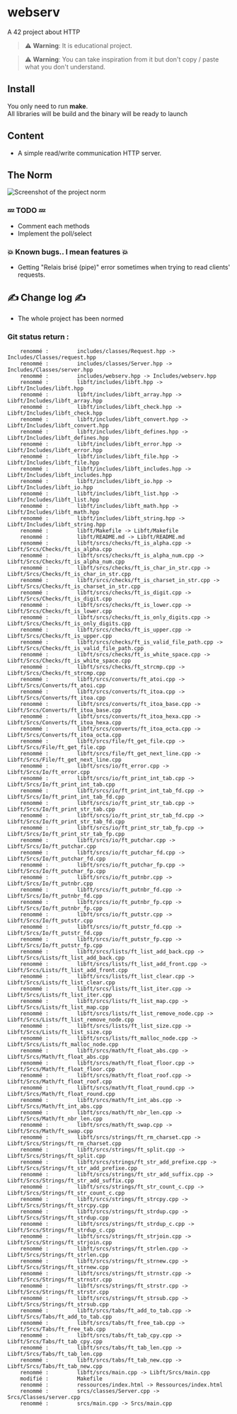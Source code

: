# webserv
A 42 project about HTTP  

> :warning: **Warning**: It is educational project.  

> :warning: **Warning**: You can take inspiration from it but don't copy / paste what you don't understand.  

## Install  
You only need to run **make**.  
All libraries will be build and the binary will be ready to launch  

## Content
* A simple read/write communication HTTP server.  

## The Norm
<img align="center" src="Norm.png" alt="Screenshot of the project norm" />

### :zzz: TODO :zzz:  
*  Comment each methods  
*  Implement the poll/select
### :boom: Known bugs.. I mean features :boom:  
* Getting "Relais brisé (pipe)" error sometimes when trying to read clients' requests.  

## :writing_hand: Change log :writing_hand:  
* The whole project has been normed  

### Git status return :

        renommé :         includes/classes/Request.hpp -> Includes/Classes/request.hpp
        renommé :         includes/classes/Server.hpp -> Includes/Classes/server.hpp
        renommé :         includes/webserv.hpp -> Includes/webserv.hpp
        renommé :         libft/includes/libft.hpp -> Libft/Includes/libft.hpp
        renommé :         libft/includes/libft_array.hpp -> Libft/Includes/libft_array.hpp
        renommé :         libft/includes/libft_check.hpp -> Libft/Includes/libft_check.hpp
        renommé :         libft/includes/libft_convert.hpp -> Libft/Includes/libft_convert.hpp
        renommé :         libft/includes/libft_defines.hpp -> Libft/Includes/libft_defines.hpp
        renommé :         libft/includes/libft_error.hpp -> Libft/Includes/libft_error.hpp
        renommé :         libft/includes/libft_file.hpp -> Libft/Includes/libft_file.hpp
        renommé :         libft/includes/libft_includes.hpp -> Libft/Includes/libft_includes.hpp
        renommé :         libft/includes/libft_io.hpp -> Libft/Includes/libft_io.hpp
        renommé :         libft/includes/libft_list.hpp -> Libft/Includes/libft_list.hpp
        renommé :         libft/includes/libft_math.hpp -> Libft/Includes/libft_math.hpp
        renommé :         libft/includes/libft_string.hpp -> Libft/Includes/libft_string.hpp
        renommé :         libft/Makefile -> Libft/Makefile
        renommé :         libft/README.md -> Libft/README.md
        renommé :         libft/srcs/checks/ft_is_alpha.cpp -> Libft/Srcs/Checks/ft_is_alpha.cpp
        renommé :         libft/srcs/checks/ft_is_alpha_num.cpp -> Libft/Srcs/Checks/ft_is_alpha_num.cpp
        renommé :         libft/srcs/checks/ft_is_char_in_str.cpp -> Libft/Srcs/Checks/ft_is_char_in_str.cpp
        renommé :         libft/srcs/checks/ft_is_charset_in_str.cpp -> Libft/Srcs/Checks/ft_is_charset_in_str.cpp
        renommé :         libft/srcs/checks/ft_is_digit.cpp -> Libft/Srcs/Checks/ft_is_digit.cpp
        renommé :         libft/srcs/checks/ft_is_lower.cpp -> Libft/Srcs/Checks/ft_is_lower.cpp
        renommé :         libft/srcs/checks/ft_is_only_digits.cpp -> Libft/Srcs/Checks/ft_is_only_digits.cpp
        renommé :         libft/srcs/checks/ft_is_upper.cpp -> Libft/Srcs/Checks/ft_is_upper.cpp
        renommé :         libft/srcs/checks/ft_is_valid_file_path.cpp -> Libft/Srcs/Checks/ft_is_valid_file_path.cpp
        renommé :         libft/srcs/checks/ft_is_white_space.cpp -> Libft/Srcs/Checks/ft_is_white_space.cpp
        renommé :         libft/srcs/checks/ft_strcmp.cpp -> Libft/Srcs/Checks/ft_strcmp.cpp
        renommé :         libft/srcs/converts/ft_atoi.cpp -> Libft/Srcs/Converts/ft_atoi.cpp
        renommé :         libft/srcs/converts/ft_itoa.cpp -> Libft/Srcs/Converts/ft_itoa.cpp
        renommé :         libft/srcs/converts/ft_itoa_base.cpp -> Libft/Srcs/Converts/ft_itoa_base.cpp
        renommé :         libft/srcs/converts/ft_itoa_hexa.cpp -> Libft/Srcs/Converts/ft_itoa_hexa.cpp
        renommé :         libft/srcs/converts/ft_itoa_octa.cpp -> Libft/Srcs/Converts/ft_itoa_octa.cpp
        renommé :         libft/srcs/file/ft_get_file.cpp -> Libft/Srcs/File/ft_get_file.cpp
        renommé :         libft/srcs/file/ft_get_next_line.cpp -> Libft/Srcs/File/ft_get_next_line.cpp
        renommé :         libft/srcs/io/ft_error.cpp -> Libft/Srcs/Io/ft_error.cpp
        renommé :         libft/srcs/io/ft_print_int_tab.cpp -> Libft/Srcs/Io/ft_print_int_tab.cpp
        renommé :         libft/srcs/io/ft_print_int_tab_fd.cpp -> Libft/Srcs/Io/ft_print_int_tab_fd.cpp
        renommé :         libft/srcs/io/ft_print_str_tab.cpp -> Libft/Srcs/Io/ft_print_str_tab.cpp
        renommé :         libft/srcs/io/ft_print_str_tab_fd.cpp -> Libft/Srcs/Io/ft_print_str_tab_fd.cpp
        renommé :         libft/srcs/io/ft_print_str_tab_fp.cpp -> Libft/Srcs/Io/ft_print_str_tab_fp.cpp
        renommé :         libft/srcs/io/ft_putchar.cpp -> Libft/Srcs/Io/ft_putchar.cpp
        renommé :         libft/srcs/io/ft_putchar_fd.cpp -> Libft/Srcs/Io/ft_putchar_fd.cpp
        renommé :         libft/srcs/io/ft_putchar_fp.cpp -> Libft/Srcs/Io/ft_putchar_fp.cpp
        renommé :         libft/srcs/io/ft_putnbr.cpp -> Libft/Srcs/Io/ft_putnbr.cpp
        renommé :         libft/srcs/io/ft_putnbr_fd.cpp -> Libft/Srcs/Io/ft_putnbr_fd.cpp
        renommé :         libft/srcs/io/ft_putnbr_fp.cpp -> Libft/Srcs/Io/ft_putnbr_fp.cpp
        renommé :         libft/srcs/io/ft_putstr.cpp -> Libft/Srcs/Io/ft_putstr.cpp
        renommé :         libft/srcs/io/ft_putstr_fd.cpp -> Libft/Srcs/Io/ft_putstr_fd.cpp
        renommé :         libft/srcs/io/ft_putstr_fp.cpp -> Libft/Srcs/Io/ft_putstr_fp.cpp
        renommé :         libft/srcs/lists/ft_list_add_back.cpp -> Libft/Srcs/Lists/ft_list_add_back.cpp
        renommé :         libft/srcs/lists/ft_list_add_front.cpp -> Libft/Srcs/Lists/ft_list_add_front.cpp
        renommé :         libft/srcs/lists/ft_list_clear.cpp -> Libft/Srcs/Lists/ft_list_clear.cpp
        renommé :         libft/srcs/lists/ft_list_iter.cpp -> Libft/Srcs/Lists/ft_list_iter.cpp
        renommé :         libft/srcs/lists/ft_list_map.cpp -> Libft/Srcs/Lists/ft_list_map.cpp
        renommé :         libft/srcs/lists/ft_list_remove_node.cpp -> Libft/Srcs/Lists/ft_list_remove_node.cpp
        renommé :         libft/srcs/lists/ft_list_size.cpp -> Libft/Srcs/Lists/ft_list_size.cpp
        renommé :         libft/srcs/lists/ft_malloc_node.cpp -> Libft/Srcs/Lists/ft_malloc_node.cpp
        renommé :         libft/srcs/math/ft_float_abs.cpp -> Libft/Srcs/Math/ft_float_abs.cpp
        renommé :         libft/srcs/math/ft_float_floor.cpp -> Libft/Srcs/Math/ft_float_floor.cpp
        renommé :         libft/srcs/math/ft_float_roof.cpp -> Libft/Srcs/Math/ft_float_roof.cpp
        renommé :         libft/srcs/math/ft_float_round.cpp -> Libft/Srcs/Math/ft_float_round.cpp
        renommé :         libft/srcs/math/ft_int_abs.cpp -> Libft/Srcs/Math/ft_int_abs.cpp
        renommé :         libft/srcs/math/ft_nbr_len.cpp -> Libft/Srcs/Math/ft_nbr_len.cpp
        renommé :         libft/srcs/math/ft_swap.cpp -> Libft/Srcs/Math/ft_swap.cpp
        renommé :         libft/srcs/strings/ft_rm_charset.cpp -> Libft/Srcs/Strings/ft_rm_charset.cpp
        renommé :         libft/srcs/strings/ft_split.cpp -> Libft/Srcs/Strings/ft_split.cpp
        renommé :         libft/srcs/strings/ft_str_add_prefixe.cpp -> Libft/Srcs/Strings/ft_str_add_prefixe.cpp
        renommé :         libft/srcs/strings/ft_str_add_suffix.cpp -> Libft/Srcs/Strings/ft_str_add_suffix.cpp
        renommé :         libft/srcs/strings/ft_str_count_c.cpp -> Libft/Srcs/Strings/ft_str_count_c.cpp
        renommé :         libft/srcs/strings/ft_strcpy.cpp -> Libft/Srcs/Strings/ft_strcpy.cpp
        renommé :         libft/srcs/strings/ft_strdup.cpp -> Libft/Srcs/Strings/ft_strdup.cpp
        renommé :         libft/srcs/strings/ft_strdup_c.cpp -> Libft/Srcs/Strings/ft_strdup_c.cpp
        renommé :         libft/srcs/strings/ft_strjoin.cpp -> Libft/Srcs/Strings/ft_strjoin.cpp
        renommé :         libft/srcs/strings/ft_strlen.cpp -> Libft/Srcs/Strings/ft_strlen.cpp
        renommé :         libft/srcs/strings/ft_strnew.cpp -> Libft/Srcs/Strings/ft_strnew.cpp
        renommé :         libft/srcs/strings/ft_strnstr.cpp -> Libft/Srcs/Strings/ft_strnstr.cpp
        renommé :         libft/srcs/strings/ft_strstr.cpp -> Libft/Srcs/Strings/ft_strstr.cpp
        renommé :         libft/srcs/strings/ft_strsub.cpp -> Libft/Srcs/Strings/ft_strsub.cpp
        renommé :         libft/srcs/tabs/ft_add_to_tab.cpp -> Libft/Srcs/Tabs/ft_add_to_tab.cpp
        renommé :         libft/srcs/tabs/ft_free_tab.cpp -> Libft/Srcs/Tabs/ft_free_tab.cpp
        renommé :         libft/srcs/tabs/ft_tab_cpy.cpp -> Libft/Srcs/Tabs/ft_tab_cpy.cpp
        renommé :         libft/srcs/tabs/ft_tab_len.cpp -> Libft/Srcs/Tabs/ft_tab_len.cpp
        renommé :         libft/srcs/tabs/ft_tab_new.cpp -> Libft/Srcs/Tabs/ft_tab_new.cpp
        renommé :         libft/srcs/main.cpp -> Libft/Srcs/main.cpp
        modifié :         Makefile
        renommé :         ressources/index.html -> Ressources/index.html
        renommé :         srcs/classes/Server.cpp -> Srcs/Classes/server.cpp
        renommé :         srcs/main.cpp -> Srcs/main.cpp
